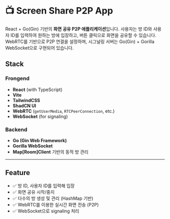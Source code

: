 # 📺 Screen Share P2P App

React + Go(Gin) 기반의 **화면 공유 P2P 애플리케이션**입니다. 사용자는 방 ID와 사용자 ID를 입력하여 원하는 방에 입장하고, 버튼 클릭으로 화면을 공유할 수 있습니다. WebRTC를 기반으로 P2P 연결을 설정하며, 시그널링 서버는 Go(Gin) + Gorilla WebSocket으로 구현되어 있습니다.

## Stack

### Frongend
- **React** (with TypeScript)
- **Vite**
- **TailwindCSS**
- **ShadCN UI**
- **WebRTC** (`getUserMedia`, `RTCPeerConnection`, etc.)
- **WebSocket** (for signaling)

### Backend
- **Go (Gin Web Framework)**
- **Gorilla WebSocket**
- **Map[Room]Client** 기반의 동적 방 관리

---

## Feature

- ✅ 방 ID, 사용자 ID를 입력해 입장
- ✅ 화면 공유 시작/중지
- ✅ 다수의 방 생성 및 관리 (HashMap 기반)
- ✅ WebRTC를 이용한 실시간 화면 전송 (P2P)
- ✅ WebSocket으로 signaling 처리
